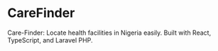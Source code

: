 # CareFinder
Care-Finder: Locate health facilities in Nigeria easily. Built with React, TypeScript, and Laravel PHP.

